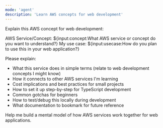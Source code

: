 ```yaml
---
mode: 'agent'
description: 'Learn AWS concepts for web development'
---
```


Explain this AWS concept for web development:

AWS Service/Concept: ${input:concept:What AWS service or concept do you want to understand?}
My use case: ${input:usecase:How do you plan to use this in your web application?}

Please explain:
- What this service does in simple terms (relate to web development concepts I might know)
- How it connects to other AWS services I'm learning
- Cost implications and best practices for small projects
- How to set it up step-by-step for TypeScript development
- Common gotchas for beginners
- How to test/debug this locally during development
- What documentation to bookmark for future reference

Help me build a mental model of how AWS services work together for web applications.
